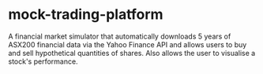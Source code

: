 # mock-trading-platform
A financial market simulator that automatically downloads 5 years of ASX200 financial data via the Yahoo Finance API and allows users to buy and sell hypothetical quantities of shares. Also allows the user to visualise a stock's performance.
